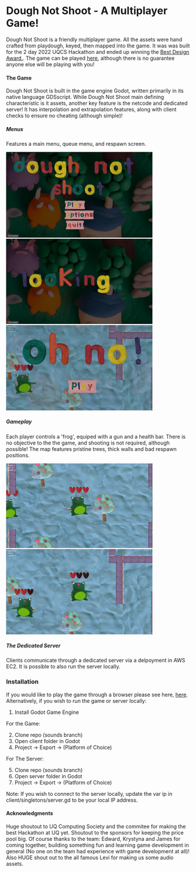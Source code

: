 # Dough Not Shoot - A Multiplayer Game!

Dough Not Shoot is a friendly multiplayer game. All the assets were hand crafted from playdough, keyed, then mapped into the game. It was was built for the 2 day 2022 UQCS Hackathon and ended up winning the [Best Design Award.](https://uqcs.org/showcase/). The game can be played [here](https://drawde96.itch.io/dough-not-shoot), although there is no guarantee anyone else will be playing with you! 

#### The Game

Dough Not Shoot is built in the game engine Godot, written primarily in its native language GDSscript. While Dough Not Shoot main defining characteristic is it assets, another key feature is the netcode and dedicated server! It has interpolation and extrapolation features, along with client checks to ensure no cheating (although simple)!

##### Menus

Features a main menu, queue menu, and respawn screen.

<p float="left">
  <img src="images/img1.png" width="400" />
  <img src="images/img2.png" width="400" /> 
  <img src="images/img5.png" width="400" />
</p>

##### Gameplay

Each player controls a 'frog', equiped with a gun and a health bar. There is no objective to the the game, and shooting is not required, although possible! The map features pristine trees, thick walls and bad respawn positions. 

<p float="left">
  <img src="images/img3.png" width="400" />
  <img src="images/img4.png" width="400" /> 
</p>

##### The Dedicated Server

Clients communicate through a dedicated server via a delpoyment in AWS EC2. It is possible to also run the server locally.

### Installation

If you would like to play the game through a browser please see here, [here](https://drawde96.itch.io/dough-not-shoot). Alternatively, if you wish to run the game or server locally:

1) Install Godot Game Engine

For the Game:

2) Clone repo (sounds branch)
3) Open client folder in Godot
4) Project -> Export -> (Platform of Choice)

For The Server:

5) Clone repo (sounds branch)
6) Open server folder in Godot
7) Project -> Export -> (Platform of Choice)

Note: If you wish to connect to the server locally, update the var ip in client/singletons/server.gd to be your local IP address.

#### Acknowledgments

Huge shoutout to UQ Computing Society and the commitee for making the best Hackathon at UQ yet. Shoutout to the sponsors for keeping the price pool big. Of course thanks to the team: Edward, Krystyna and James  for coming together, building something fun and learning game development in general (No one on the team had experience with game development at all)! Also HUGE shout out to the all famous Levi for making us some audio assets.
